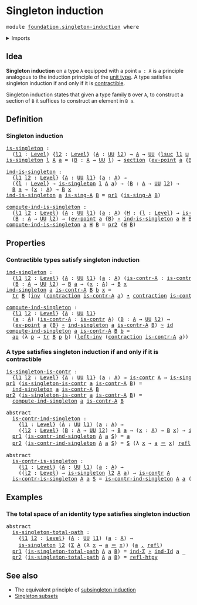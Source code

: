 # Singleton induction

<pre class="Agda"><a id="32" class="Keyword">module</a> <a id="39" href="foundation.singleton-induction.html" class="Module">foundation.singleton-induction</a> <a id="70" class="Keyword">where</a>
</pre>
<details><summary>Imports</summary>

<pre class="Agda"><a id="126" class="Keyword">open</a> <a id="131" class="Keyword">import</a> <a id="138" href="foundation.action-on-identifications-functions.html" class="Module">foundation.action-on-identifications-functions</a>
<a id="185" class="Keyword">open</a> <a id="190" class="Keyword">import</a> <a id="197" href="foundation.dependent-pair-types.html" class="Module">foundation.dependent-pair-types</a>
<a id="229" class="Keyword">open</a> <a id="234" class="Keyword">import</a> <a id="241" href="foundation.universe-levels.html" class="Module">foundation.universe-levels</a>

<a id="269" class="Keyword">open</a> <a id="274" class="Keyword">import</a> <a id="281" href="foundation-core.contractible-types.html" class="Module">foundation-core.contractible-types</a>
<a id="316" class="Keyword">open</a> <a id="321" class="Keyword">import</a> <a id="328" href="foundation-core.function-types.html" class="Module">foundation-core.function-types</a>
<a id="359" class="Keyword">open</a> <a id="364" class="Keyword">import</a> <a id="371" href="foundation-core.homotopies.html" class="Module">foundation-core.homotopies</a>
<a id="398" class="Keyword">open</a> <a id="403" class="Keyword">import</a> <a id="410" href="foundation-core.identity-types.html" class="Module">foundation-core.identity-types</a>
<a id="441" class="Keyword">open</a> <a id="446" class="Keyword">import</a> <a id="453" href="foundation-core.sections.html" class="Module">foundation-core.sections</a>
<a id="478" class="Keyword">open</a> <a id="483" class="Keyword">import</a> <a id="490" href="foundation-core.transport-along-identifications.html" class="Module">foundation-core.transport-along-identifications</a>
</pre>
</details>

## Idea

**Singleton induction** on a type `A` equipped with a point `a : A` is a
principle analogous to the induction principle of the
[unit type](foundation.unit-type.md). A type satisfies singleton induction if
and only if it is [contractible](foundation-core.contractible-types.md).

Singleton induction states that given a type family `B` over `A`, to construct a
section of `B` it suffices to construct an element in `B a`.

## Definition

### Singleton induction

<pre class="Agda"><a id="is-singleton"></a><a id="1034" href="foundation.singleton-induction.html#1034" class="Function">is-singleton</a> <a id="1047" class="Symbol">:</a>
  <a id="1051" class="Symbol">(</a><a id="1052" href="foundation.singleton-induction.html#1052" class="Bound">l1</a> <a id="1055" class="Symbol">:</a> <a id="1057" href="Agda.Primitive.html#742" class="Postulate">Level</a><a id="1062" class="Symbol">)</a> <a id="1064" class="Symbol">{</a><a id="1065" href="foundation.singleton-induction.html#1065" class="Bound">l2</a> <a id="1068" class="Symbol">:</a> <a id="1070" href="Agda.Primitive.html#742" class="Postulate">Level</a><a id="1075" class="Symbol">}</a> <a id="1077" class="Symbol">(</a><a id="1078" href="foundation.singleton-induction.html#1078" class="Bound">A</a> <a id="1080" class="Symbol">:</a> <a id="1082" href="Agda.Primitive.html#388" class="Primitive">UU</a> <a id="1085" href="foundation.singleton-induction.html#1065" class="Bound">l2</a><a id="1087" class="Symbol">)</a> <a id="1089" class="Symbol">→</a> <a id="1091" href="foundation.singleton-induction.html#1078" class="Bound">A</a> <a id="1093" class="Symbol">→</a> <a id="1095" href="Agda.Primitive.html#388" class="Primitive">UU</a> <a id="1098" class="Symbol">(</a><a id="1099" href="Agda.Primitive.html#931" class="Primitive">lsuc</a> <a id="1104" href="foundation.singleton-induction.html#1052" class="Bound">l1</a> <a id="1107" href="Agda.Primitive.html#961" class="Primitive Operator">⊔</a> <a id="1109" href="foundation.singleton-induction.html#1065" class="Bound">l2</a><a id="1111" class="Symbol">)</a>
<a id="1113" href="foundation.singleton-induction.html#1034" class="Function">is-singleton</a> <a id="1126" href="foundation.singleton-induction.html#1126" class="Bound">l</a> <a id="1128" href="foundation.singleton-induction.html#1128" class="Bound">A</a> <a id="1130" href="foundation.singleton-induction.html#1130" class="Bound">a</a> <a id="1132" class="Symbol">=</a> <a id="1134" class="Symbol">(</a><a id="1135" href="foundation.singleton-induction.html#1135" class="Bound">B</a> <a id="1137" class="Symbol">:</a> <a id="1139" href="foundation.singleton-induction.html#1128" class="Bound">A</a> <a id="1141" class="Symbol">→</a> <a id="1143" href="Agda.Primitive.html#388" class="Primitive">UU</a> <a id="1146" href="foundation.singleton-induction.html#1126" class="Bound">l</a><a id="1147" class="Symbol">)</a> <a id="1149" class="Symbol">→</a> <a id="1151" href="foundation-core.sections.html#1366" class="Function">section</a> <a id="1159" class="Symbol">(</a><a id="1160" href="foundation-core.function-types.html#676" class="Function">ev-point</a> <a id="1169" href="foundation.singleton-induction.html#1130" class="Bound">a</a> <a id="1171" class="Symbol">{</a><a id="1172" href="foundation.singleton-induction.html#1135" class="Bound">B</a><a id="1173" class="Symbol">})</a>

<a id="ind-is-singleton"></a><a id="1177" href="foundation.singleton-induction.html#1177" class="Function">ind-is-singleton</a> <a id="1194" class="Symbol">:</a>
  <a id="1198" class="Symbol">{</a><a id="1199" href="foundation.singleton-induction.html#1199" class="Bound">l1</a> <a id="1202" href="foundation.singleton-induction.html#1202" class="Bound">l2</a> <a id="1205" class="Symbol">:</a> <a id="1207" href="Agda.Primitive.html#742" class="Postulate">Level</a><a id="1212" class="Symbol">}</a> <a id="1214" class="Symbol">{</a><a id="1215" href="foundation.singleton-induction.html#1215" class="Bound">A</a> <a id="1217" class="Symbol">:</a> <a id="1219" href="Agda.Primitive.html#388" class="Primitive">UU</a> <a id="1222" href="foundation.singleton-induction.html#1199" class="Bound">l1</a><a id="1224" class="Symbol">}</a> <a id="1226" class="Symbol">(</a><a id="1227" href="foundation.singleton-induction.html#1227" class="Bound">a</a> <a id="1229" class="Symbol">:</a> <a id="1231" href="foundation.singleton-induction.html#1215" class="Bound">A</a><a id="1232" class="Symbol">)</a> <a id="1234" class="Symbol">→</a>
  <a id="1238" class="Symbol">({</a><a id="1240" href="foundation.singleton-induction.html#1240" class="Bound">l</a> <a id="1242" class="Symbol">:</a> <a id="1244" href="Agda.Primitive.html#742" class="Postulate">Level</a><a id="1249" class="Symbol">}</a> <a id="1251" class="Symbol">→</a> <a id="1253" href="foundation.singleton-induction.html#1034" class="Function">is-singleton</a> <a id="1266" href="foundation.singleton-induction.html#1240" class="Bound">l</a> <a id="1268" href="foundation.singleton-induction.html#1215" class="Bound">A</a> <a id="1270" href="foundation.singleton-induction.html#1227" class="Bound">a</a><a id="1271" class="Symbol">)</a> <a id="1273" class="Symbol">→</a> <a id="1275" class="Symbol">(</a><a id="1276" href="foundation.singleton-induction.html#1276" class="Bound">B</a> <a id="1278" class="Symbol">:</a> <a id="1280" href="foundation.singleton-induction.html#1215" class="Bound">A</a> <a id="1282" class="Symbol">→</a> <a id="1284" href="Agda.Primitive.html#388" class="Primitive">UU</a> <a id="1287" href="foundation.singleton-induction.html#1202" class="Bound">l2</a><a id="1289" class="Symbol">)</a> <a id="1291" class="Symbol">→</a>
  <a id="1295" href="foundation.singleton-induction.html#1276" class="Bound">B</a> <a id="1297" href="foundation.singleton-induction.html#1227" class="Bound">a</a> <a id="1299" class="Symbol">→</a> <a id="1301" class="Symbol">(</a><a id="1302" href="foundation.singleton-induction.html#1302" class="Bound">x</a> <a id="1304" class="Symbol">:</a> <a id="1306" href="foundation.singleton-induction.html#1215" class="Bound">A</a><a id="1307" class="Symbol">)</a> <a id="1309" class="Symbol">→</a> <a id="1311" href="foundation.singleton-induction.html#1276" class="Bound">B</a> <a id="1313" href="foundation.singleton-induction.html#1302" class="Bound">x</a>
<a id="1315" href="foundation.singleton-induction.html#1177" class="Function">ind-is-singleton</a> <a id="1332" href="foundation.singleton-induction.html#1332" class="Bound">a</a> <a id="1334" href="foundation.singleton-induction.html#1334" class="Bound">is-sing-A</a> <a id="1344" href="foundation.singleton-induction.html#1344" class="Bound">B</a> <a id="1346" class="Symbol">=</a> <a id="1348" href="foundation.dependent-pair-types.html#603" class="Field">pr1</a> <a id="1352" class="Symbol">(</a><a id="1353" href="foundation.singleton-induction.html#1334" class="Bound">is-sing-A</a> <a id="1363" href="foundation.singleton-induction.html#1344" class="Bound">B</a><a id="1364" class="Symbol">)</a>

<a id="compute-ind-is-singleton"></a><a id="1367" href="foundation.singleton-induction.html#1367" class="Function">compute-ind-is-singleton</a> <a id="1392" class="Symbol">:</a>
  <a id="1396" class="Symbol">{</a><a id="1397" href="foundation.singleton-induction.html#1397" class="Bound">l1</a> <a id="1400" href="foundation.singleton-induction.html#1400" class="Bound">l2</a> <a id="1403" class="Symbol">:</a> <a id="1405" href="Agda.Primitive.html#742" class="Postulate">Level</a><a id="1410" class="Symbol">}</a> <a id="1412" class="Symbol">{</a><a id="1413" href="foundation.singleton-induction.html#1413" class="Bound">A</a> <a id="1415" class="Symbol">:</a> <a id="1417" href="Agda.Primitive.html#388" class="Primitive">UU</a> <a id="1420" href="foundation.singleton-induction.html#1397" class="Bound">l1</a><a id="1422" class="Symbol">}</a> <a id="1424" class="Symbol">(</a><a id="1425" href="foundation.singleton-induction.html#1425" class="Bound">a</a> <a id="1427" class="Symbol">:</a> <a id="1429" href="foundation.singleton-induction.html#1413" class="Bound">A</a><a id="1430" class="Symbol">)</a> <a id="1432" class="Symbol">(</a><a id="1433" href="foundation.singleton-induction.html#1433" class="Bound">H</a> <a id="1435" class="Symbol">:</a> <a id="1437" class="Symbol">{</a><a id="1438" href="foundation.singleton-induction.html#1438" class="Bound">l</a> <a id="1440" class="Symbol">:</a> <a id="1442" href="Agda.Primitive.html#742" class="Postulate">Level</a><a id="1447" class="Symbol">}</a> <a id="1449" class="Symbol">→</a> <a id="1451" href="foundation.singleton-induction.html#1034" class="Function">is-singleton</a> <a id="1464" href="foundation.singleton-induction.html#1438" class="Bound">l</a> <a id="1466" href="foundation.singleton-induction.html#1413" class="Bound">A</a> <a id="1468" href="foundation.singleton-induction.html#1425" class="Bound">a</a><a id="1469" class="Symbol">)</a> <a id="1471" class="Symbol">→</a>
  <a id="1475" class="Symbol">(</a><a id="1476" href="foundation.singleton-induction.html#1476" class="Bound">B</a> <a id="1478" class="Symbol">:</a> <a id="1480" href="foundation.singleton-induction.html#1413" class="Bound">A</a> <a id="1482" class="Symbol">→</a> <a id="1484" href="Agda.Primitive.html#388" class="Primitive">UU</a> <a id="1487" href="foundation.singleton-induction.html#1400" class="Bound">l2</a><a id="1489" class="Symbol">)</a> <a id="1491" class="Symbol">→</a> <a id="1493" class="Symbol">(</a><a id="1494" href="foundation-core.function-types.html#676" class="Function">ev-point</a> <a id="1503" href="foundation.singleton-induction.html#1425" class="Bound">a</a> <a id="1505" class="Symbol">{</a><a id="1506" href="foundation.singleton-induction.html#1476" class="Bound">B</a><a id="1507" class="Symbol">}</a> <a id="1509" href="foundation-core.function-types.html#455" class="Function Operator">∘</a> <a id="1511" href="foundation.singleton-induction.html#1177" class="Function">ind-is-singleton</a> <a id="1528" href="foundation.singleton-induction.html#1425" class="Bound">a</a> <a id="1530" href="foundation.singleton-induction.html#1433" class="Bound">H</a> <a id="1532" href="foundation.singleton-induction.html#1476" class="Bound">B</a><a id="1533" class="Symbol">)</a> <a id="1535" href="foundation-core.homotopies.html#2717" class="Function Operator">~</a> <a id="1537" href="foundation-core.function-types.html#307" class="Function">id</a>
<a id="1540" href="foundation.singleton-induction.html#1367" class="Function">compute-ind-is-singleton</a> <a id="1565" href="foundation.singleton-induction.html#1565" class="Bound">a</a> <a id="1567" href="foundation.singleton-induction.html#1567" class="Bound">H</a> <a id="1569" href="foundation.singleton-induction.html#1569" class="Bound">B</a> <a id="1571" class="Symbol">=</a> <a id="1573" href="foundation.dependent-pair-types.html#615" class="Field">pr2</a> <a id="1577" class="Symbol">(</a><a id="1578" href="foundation.singleton-induction.html#1567" class="Bound">H</a> <a id="1580" href="foundation.singleton-induction.html#1569" class="Bound">B</a><a id="1581" class="Symbol">)</a>
</pre>
## Properties

### Contractible types satisfy singleton induction

<pre class="Agda"><a id="ind-singleton"></a><a id="1663" href="foundation.singleton-induction.html#1663" class="Function">ind-singleton</a> <a id="1677" class="Symbol">:</a>
  <a id="1681" class="Symbol">{</a><a id="1682" href="foundation.singleton-induction.html#1682" class="Bound">l1</a> <a id="1685" href="foundation.singleton-induction.html#1685" class="Bound">l2</a> <a id="1688" class="Symbol">:</a> <a id="1690" href="Agda.Primitive.html#742" class="Postulate">Level</a><a id="1695" class="Symbol">}</a> <a id="1697" class="Symbol">{</a><a id="1698" href="foundation.singleton-induction.html#1698" class="Bound">A</a> <a id="1700" class="Symbol">:</a> <a id="1702" href="Agda.Primitive.html#388" class="Primitive">UU</a> <a id="1705" href="foundation.singleton-induction.html#1682" class="Bound">l1</a><a id="1707" class="Symbol">}</a> <a id="1709" class="Symbol">(</a><a id="1710" href="foundation.singleton-induction.html#1710" class="Bound">a</a> <a id="1712" class="Symbol">:</a> <a id="1714" href="foundation.singleton-induction.html#1698" class="Bound">A</a><a id="1715" class="Symbol">)</a> <a id="1717" class="Symbol">(</a><a id="1718" href="foundation.singleton-induction.html#1718" class="Bound">is-contr-A</a> <a id="1729" class="Symbol">:</a> <a id="1731" href="foundation-core.contractible-types.html#855" class="Function">is-contr</a> <a id="1740" href="foundation.singleton-induction.html#1698" class="Bound">A</a><a id="1741" class="Symbol">)</a>
  <a id="1745" class="Symbol">(</a><a id="1746" href="foundation.singleton-induction.html#1746" class="Bound">B</a> <a id="1748" class="Symbol">:</a> <a id="1750" href="foundation.singleton-induction.html#1698" class="Bound">A</a> <a id="1752" class="Symbol">→</a> <a id="1754" href="Agda.Primitive.html#388" class="Primitive">UU</a> <a id="1757" href="foundation.singleton-induction.html#1685" class="Bound">l2</a><a id="1759" class="Symbol">)</a> <a id="1761" class="Symbol">→</a> <a id="1763" href="foundation.singleton-induction.html#1746" class="Bound">B</a> <a id="1765" href="foundation.singleton-induction.html#1710" class="Bound">a</a> <a id="1767" class="Symbol">→</a> <a id="1769" class="Symbol">(</a><a id="1770" href="foundation.singleton-induction.html#1770" class="Bound">x</a> <a id="1772" class="Symbol">:</a> <a id="1774" href="foundation.singleton-induction.html#1698" class="Bound">A</a><a id="1775" class="Symbol">)</a> <a id="1777" class="Symbol">→</a> <a id="1779" href="foundation.singleton-induction.html#1746" class="Bound">B</a> <a id="1781" href="foundation.singleton-induction.html#1770" class="Bound">x</a>
<a id="1783" href="foundation.singleton-induction.html#1663" class="Function">ind-singleton</a> <a id="1797" href="foundation.singleton-induction.html#1797" class="Bound">a</a> <a id="1799" href="foundation.singleton-induction.html#1799" class="Bound">is-contr-A</a> <a id="1810" href="foundation.singleton-induction.html#1810" class="Bound">B</a> <a id="1812" href="foundation.singleton-induction.html#1812" class="Bound">b</a> <a id="1814" href="foundation.singleton-induction.html#1814" class="Bound">x</a> <a id="1816" class="Symbol">=</a>
  <a id="1820" href="foundation-core.transport-along-identifications.html#832" class="Function">tr</a> <a id="1823" href="foundation.singleton-induction.html#1810" class="Bound">B</a> <a id="1825" class="Symbol">(</a><a id="1826" href="foundation-core.identity-types.html#3206" class="Function">inv</a> <a id="1830" class="Symbol">(</a><a id="1831" href="foundation-core.contractible-types.html#1285" class="Function">contraction</a> <a id="1843" href="foundation.singleton-induction.html#1799" class="Bound">is-contr-A</a> <a id="1854" href="foundation.singleton-induction.html#1797" class="Bound">a</a><a id="1855" class="Symbol">)</a> <a id="1857" href="foundation-core.identity-types.html#2902" class="Function Operator">∙</a> <a id="1859" href="foundation-core.contractible-types.html#1285" class="Function">contraction</a> <a id="1871" href="foundation.singleton-induction.html#1799" class="Bound">is-contr-A</a> <a id="1882" href="foundation.singleton-induction.html#1814" class="Bound">x</a><a id="1883" class="Symbol">)</a> <a id="1885" href="foundation.singleton-induction.html#1812" class="Bound">b</a>

<a id="compute-ind-singleton"></a><a id="1888" href="foundation.singleton-induction.html#1888" class="Function">compute-ind-singleton</a> <a id="1910" class="Symbol">:</a>
  <a id="1914" class="Symbol">{</a><a id="1915" href="foundation.singleton-induction.html#1915" class="Bound">l1</a> <a id="1918" href="foundation.singleton-induction.html#1918" class="Bound">l2</a> <a id="1921" class="Symbol">:</a> <a id="1923" href="Agda.Primitive.html#742" class="Postulate">Level</a><a id="1928" class="Symbol">}</a> <a id="1930" class="Symbol">{</a><a id="1931" href="foundation.singleton-induction.html#1931" class="Bound">A</a> <a id="1933" class="Symbol">:</a> <a id="1935" href="Agda.Primitive.html#388" class="Primitive">UU</a> <a id="1938" href="foundation.singleton-induction.html#1915" class="Bound">l1</a><a id="1940" class="Symbol">}</a>
  <a id="1944" class="Symbol">(</a><a id="1945" href="foundation.singleton-induction.html#1945" class="Bound">a</a> <a id="1947" class="Symbol">:</a> <a id="1949" href="foundation.singleton-induction.html#1931" class="Bound">A</a><a id="1950" class="Symbol">)</a> <a id="1952" class="Symbol">(</a><a id="1953" href="foundation.singleton-induction.html#1953" class="Bound">is-contr-A</a> <a id="1964" class="Symbol">:</a> <a id="1966" href="foundation-core.contractible-types.html#855" class="Function">is-contr</a> <a id="1975" href="foundation.singleton-induction.html#1931" class="Bound">A</a><a id="1976" class="Symbol">)</a> <a id="1978" class="Symbol">(</a><a id="1979" href="foundation.singleton-induction.html#1979" class="Bound">B</a> <a id="1981" class="Symbol">:</a> <a id="1983" href="foundation.singleton-induction.html#1931" class="Bound">A</a> <a id="1985" class="Symbol">→</a> <a id="1987" href="Agda.Primitive.html#388" class="Primitive">UU</a> <a id="1990" href="foundation.singleton-induction.html#1918" class="Bound">l2</a><a id="1992" class="Symbol">)</a> <a id="1994" class="Symbol">→</a>
  <a id="1998" class="Symbol">(</a><a id="1999" href="foundation-core.function-types.html#676" class="Function">ev-point</a> <a id="2008" href="foundation.singleton-induction.html#1945" class="Bound">a</a> <a id="2010" class="Symbol">{</a><a id="2011" href="foundation.singleton-induction.html#1979" class="Bound">B</a><a id="2012" class="Symbol">}</a> <a id="2014" href="foundation-core.function-types.html#455" class="Function Operator">∘</a> <a id="2016" href="foundation.singleton-induction.html#1663" class="Function">ind-singleton</a> <a id="2030" href="foundation.singleton-induction.html#1945" class="Bound">a</a> <a id="2032" href="foundation.singleton-induction.html#1953" class="Bound">is-contr-A</a> <a id="2043" href="foundation.singleton-induction.html#1979" class="Bound">B</a><a id="2044" class="Symbol">)</a> <a id="2046" href="foundation-core.homotopies.html#2717" class="Function Operator">~</a> <a id="2048" href="foundation-core.function-types.html#307" class="Function">id</a>
<a id="2051" href="foundation.singleton-induction.html#1888" class="Function">compute-ind-singleton</a> <a id="2073" href="foundation.singleton-induction.html#2073" class="Bound">a</a> <a id="2075" href="foundation.singleton-induction.html#2075" class="Bound">is-contr-A</a> <a id="2086" href="foundation.singleton-induction.html#2086" class="Bound">B</a> <a id="2088" href="foundation.singleton-induction.html#2088" class="Bound">b</a> <a id="2090" class="Symbol">=</a>
  <a id="2094" href="foundation.action-on-identifications-functions.html#730" class="Function">ap</a> <a id="2097" class="Symbol">(λ</a> <a id="2100" href="foundation.singleton-induction.html#2100" class="Bound">p</a> <a id="2102" class="Symbol">→</a> <a id="2104" href="foundation-core.transport-along-identifications.html#832" class="Function">tr</a> <a id="2107" href="foundation.singleton-induction.html#2086" class="Bound">B</a> <a id="2109" href="foundation.singleton-induction.html#2100" class="Bound">p</a> <a id="2111" href="foundation.singleton-induction.html#2088" class="Bound">b</a><a id="2112" class="Symbol">)</a> <a id="2114" class="Symbol">(</a><a id="2115" href="foundation-core.identity-types.html#3629" class="Function">left-inv</a> <a id="2124" class="Symbol">(</a><a id="2125" href="foundation-core.contractible-types.html#1285" class="Function">contraction</a> <a id="2137" href="foundation.singleton-induction.html#2075" class="Bound">is-contr-A</a> <a id="2148" href="foundation.singleton-induction.html#2073" class="Bound">a</a><a id="2149" class="Symbol">))</a>
</pre>
### A type satisfies singleton induction if and only if it is contractible

<pre class="Agda"><a id="is-singleton-is-contr"></a><a id="2241" href="foundation.singleton-induction.html#2241" class="Function">is-singleton-is-contr</a> <a id="2263" class="Symbol">:</a>
  <a id="2267" class="Symbol">{</a><a id="2268" href="foundation.singleton-induction.html#2268" class="Bound">l1</a> <a id="2271" href="foundation.singleton-induction.html#2271" class="Bound">l2</a> <a id="2274" class="Symbol">:</a> <a id="2276" href="Agda.Primitive.html#742" class="Postulate">Level</a><a id="2281" class="Symbol">}</a> <a id="2283" class="Symbol">{</a><a id="2284" href="foundation.singleton-induction.html#2284" class="Bound">A</a> <a id="2286" class="Symbol">:</a> <a id="2288" href="Agda.Primitive.html#388" class="Primitive">UU</a> <a id="2291" href="foundation.singleton-induction.html#2268" class="Bound">l1</a><a id="2293" class="Symbol">}</a> <a id="2295" class="Symbol">(</a><a id="2296" href="foundation.singleton-induction.html#2296" class="Bound">a</a> <a id="2298" class="Symbol">:</a> <a id="2300" href="foundation.singleton-induction.html#2284" class="Bound">A</a><a id="2301" class="Symbol">)</a> <a id="2303" class="Symbol">→</a> <a id="2305" href="foundation-core.contractible-types.html#855" class="Function">is-contr</a> <a id="2314" href="foundation.singleton-induction.html#2284" class="Bound">A</a> <a id="2316" class="Symbol">→</a> <a id="2318" href="foundation.singleton-induction.html#1034" class="Function">is-singleton</a> <a id="2331" href="foundation.singleton-induction.html#2271" class="Bound">l2</a> <a id="2334" href="foundation.singleton-induction.html#2284" class="Bound">A</a> <a id="2336" href="foundation.singleton-induction.html#2296" class="Bound">a</a>
<a id="2338" href="foundation.dependent-pair-types.html#603" class="Field">pr1</a> <a id="2342" class="Symbol">(</a><a id="2343" href="foundation.singleton-induction.html#2241" class="Function">is-singleton-is-contr</a> <a id="2365" href="foundation.singleton-induction.html#2365" class="Bound">a</a> <a id="2367" href="foundation.singleton-induction.html#2367" class="Bound">is-contr-A</a> <a id="2378" href="foundation.singleton-induction.html#2378" class="Bound">B</a><a id="2379" class="Symbol">)</a> <a id="2381" class="Symbol">=</a>
  <a id="2385" href="foundation.singleton-induction.html#1663" class="Function">ind-singleton</a> <a id="2399" href="foundation.singleton-induction.html#2365" class="Bound">a</a> <a id="2401" href="foundation.singleton-induction.html#2367" class="Bound">is-contr-A</a> <a id="2412" href="foundation.singleton-induction.html#2378" class="Bound">B</a>
<a id="2414" href="foundation.dependent-pair-types.html#615" class="Field">pr2</a> <a id="2418" class="Symbol">(</a><a id="2419" href="foundation.singleton-induction.html#2241" class="Function">is-singleton-is-contr</a> <a id="2441" href="foundation.singleton-induction.html#2441" class="Bound">a</a> <a id="2443" href="foundation.singleton-induction.html#2443" class="Bound">is-contr-A</a> <a id="2454" href="foundation.singleton-induction.html#2454" class="Bound">B</a><a id="2455" class="Symbol">)</a> <a id="2457" class="Symbol">=</a>
  <a id="2461" href="foundation.singleton-induction.html#1888" class="Function">compute-ind-singleton</a> <a id="2483" href="foundation.singleton-induction.html#2441" class="Bound">a</a> <a id="2485" href="foundation.singleton-induction.html#2443" class="Bound">is-contr-A</a> <a id="2496" href="foundation.singleton-induction.html#2454" class="Bound">B</a>

<a id="2499" class="Keyword">abstract</a>
  <a id="is-contr-ind-singleton"></a><a id="2510" href="foundation.singleton-induction.html#2510" class="Function">is-contr-ind-singleton</a> <a id="2533" class="Symbol">:</a>
    <a id="2539" class="Symbol">{</a><a id="2540" href="foundation.singleton-induction.html#2540" class="Bound">l1</a> <a id="2543" class="Symbol">:</a> <a id="2545" href="Agda.Primitive.html#742" class="Postulate">Level</a><a id="2550" class="Symbol">}</a> <a id="2552" class="Symbol">(</a><a id="2553" href="foundation.singleton-induction.html#2553" class="Bound">A</a> <a id="2555" class="Symbol">:</a> <a id="2557" href="Agda.Primitive.html#388" class="Primitive">UU</a> <a id="2560" href="foundation.singleton-induction.html#2540" class="Bound">l1</a><a id="2562" class="Symbol">)</a> <a id="2564" class="Symbol">(</a><a id="2565" href="foundation.singleton-induction.html#2565" class="Bound">a</a> <a id="2567" class="Symbol">:</a> <a id="2569" href="foundation.singleton-induction.html#2553" class="Bound">A</a><a id="2570" class="Symbol">)</a> <a id="2572" class="Symbol">→</a>
    <a id="2578" class="Symbol">({</a><a id="2580" href="foundation.singleton-induction.html#2580" class="Bound">l2</a> <a id="2583" class="Symbol">:</a> <a id="2585" href="Agda.Primitive.html#742" class="Postulate">Level</a><a id="2590" class="Symbol">}</a> <a id="2592" class="Symbol">(</a><a id="2593" href="foundation.singleton-induction.html#2593" class="Bound">B</a> <a id="2595" class="Symbol">:</a> <a id="2597" href="foundation.singleton-induction.html#2553" class="Bound">A</a> <a id="2599" class="Symbol">→</a> <a id="2601" href="Agda.Primitive.html#388" class="Primitive">UU</a> <a id="2604" href="foundation.singleton-induction.html#2580" class="Bound">l2</a><a id="2606" class="Symbol">)</a> <a id="2608" class="Symbol">→</a> <a id="2610" href="foundation.singleton-induction.html#2593" class="Bound">B</a> <a id="2612" href="foundation.singleton-induction.html#2565" class="Bound">a</a> <a id="2614" class="Symbol">→</a> <a id="2616" class="Symbol">(</a><a id="2617" href="foundation.singleton-induction.html#2617" class="Bound">x</a> <a id="2619" class="Symbol">:</a> <a id="2621" href="foundation.singleton-induction.html#2553" class="Bound">A</a><a id="2622" class="Symbol">)</a> <a id="2624" class="Symbol">→</a> <a id="2626" href="foundation.singleton-induction.html#2593" class="Bound">B</a> <a id="2628" href="foundation.singleton-induction.html#2617" class="Bound">x</a><a id="2629" class="Symbol">)</a> <a id="2631" class="Symbol">→</a> <a id="2633" href="foundation-core.contractible-types.html#855" class="Function">is-contr</a> <a id="2642" href="foundation.singleton-induction.html#2553" class="Bound">A</a>
  <a id="2646" href="foundation.dependent-pair-types.html#603" class="Field">pr1</a> <a id="2650" class="Symbol">(</a><a id="2651" href="foundation.singleton-induction.html#2510" class="Function">is-contr-ind-singleton</a> <a id="2674" href="foundation.singleton-induction.html#2674" class="Bound">A</a> <a id="2676" href="foundation.singleton-induction.html#2676" class="Bound">a</a> <a id="2678" href="foundation.singleton-induction.html#2678" class="Bound">S</a><a id="2679" class="Symbol">)</a> <a id="2681" class="Symbol">=</a> <a id="2683" href="foundation.singleton-induction.html#2676" class="Bound">a</a>
  <a id="2687" href="foundation.dependent-pair-types.html#615" class="Field">pr2</a> <a id="2691" class="Symbol">(</a><a id="2692" href="foundation.singleton-induction.html#2510" class="Function">is-contr-ind-singleton</a> <a id="2715" href="foundation.singleton-induction.html#2715" class="Bound">A</a> <a id="2717" href="foundation.singleton-induction.html#2717" class="Bound">a</a> <a id="2719" href="foundation.singleton-induction.html#2719" class="Bound">S</a><a id="2720" class="Symbol">)</a> <a id="2722" class="Symbol">=</a> <a id="2724" href="foundation.singleton-induction.html#2719" class="Bound">S</a> <a id="2726" class="Symbol">(λ</a> <a id="2729" href="foundation.singleton-induction.html#2729" class="Bound">x</a> <a id="2731" class="Symbol">→</a> <a id="2733" href="foundation.singleton-induction.html#2717" class="Bound">a</a> <a id="2735" href="foundation-core.identity-types.html#1953" class="Function Operator">＝</a> <a id="2737" href="foundation.singleton-induction.html#2729" class="Bound">x</a><a id="2738" class="Symbol">)</a> <a id="2740" href="foundation-core.identity-types.html#1922" class="InductiveConstructor">refl</a>

<a id="2746" class="Keyword">abstract</a>
  <a id="is-contr-is-singleton"></a><a id="2757" href="foundation.singleton-induction.html#2757" class="Function">is-contr-is-singleton</a> <a id="2779" class="Symbol">:</a>
    <a id="2785" class="Symbol">{</a><a id="2786" href="foundation.singleton-induction.html#2786" class="Bound">l1</a> <a id="2789" class="Symbol">:</a> <a id="2791" href="Agda.Primitive.html#742" class="Postulate">Level</a><a id="2796" class="Symbol">}</a> <a id="2798" class="Symbol">(</a><a id="2799" href="foundation.singleton-induction.html#2799" class="Bound">A</a> <a id="2801" class="Symbol">:</a> <a id="2803" href="Agda.Primitive.html#388" class="Primitive">UU</a> <a id="2806" href="foundation.singleton-induction.html#2786" class="Bound">l1</a><a id="2808" class="Symbol">)</a> <a id="2810" class="Symbol">(</a><a id="2811" href="foundation.singleton-induction.html#2811" class="Bound">a</a> <a id="2813" class="Symbol">:</a> <a id="2815" href="foundation.singleton-induction.html#2799" class="Bound">A</a><a id="2816" class="Symbol">)</a> <a id="2818" class="Symbol">→</a>
    <a id="2824" class="Symbol">({</a><a id="2826" href="foundation.singleton-induction.html#2826" class="Bound">l2</a> <a id="2829" class="Symbol">:</a> <a id="2831" href="Agda.Primitive.html#742" class="Postulate">Level</a><a id="2836" class="Symbol">}</a> <a id="2838" class="Symbol">→</a> <a id="2840" href="foundation.singleton-induction.html#1034" class="Function">is-singleton</a> <a id="2853" href="foundation.singleton-induction.html#2826" class="Bound">l2</a> <a id="2856" href="foundation.singleton-induction.html#2799" class="Bound">A</a> <a id="2858" href="foundation.singleton-induction.html#2811" class="Bound">a</a><a id="2859" class="Symbol">)</a> <a id="2861" class="Symbol">→</a> <a id="2863" href="foundation-core.contractible-types.html#855" class="Function">is-contr</a> <a id="2872" href="foundation.singleton-induction.html#2799" class="Bound">A</a>
  <a id="2876" href="foundation.singleton-induction.html#2757" class="Function">is-contr-is-singleton</a> <a id="2898" href="foundation.singleton-induction.html#2898" class="Bound">A</a> <a id="2900" href="foundation.singleton-induction.html#2900" class="Bound">a</a> <a id="2902" href="foundation.singleton-induction.html#2902" class="Bound">S</a> <a id="2904" class="Symbol">=</a> <a id="2906" href="foundation.singleton-induction.html#2510" class="Function">is-contr-ind-singleton</a> <a id="2929" href="foundation.singleton-induction.html#2898" class="Bound">A</a> <a id="2931" href="foundation.singleton-induction.html#2900" class="Bound">a</a> <a id="2933" class="Symbol">(</a><a id="2934" href="foundation.dependent-pair-types.html#603" class="Field">pr1</a> <a id="2938" href="foundation-core.function-types.html#455" class="Function Operator">∘</a> <a id="2940" href="foundation.singleton-induction.html#2902" class="Bound">S</a><a id="2941" class="Symbol">)</a>
</pre>
## Examples

### The total space of an identity type satisfies singleton induction

<pre class="Agda"><a id="3040" class="Keyword">abstract</a>
  <a id="is-singleton-total-path"></a><a id="3051" href="foundation.singleton-induction.html#3051" class="Function">is-singleton-total-path</a> <a id="3075" class="Symbol">:</a>
    <a id="3081" class="Symbol">{</a><a id="3082" href="foundation.singleton-induction.html#3082" class="Bound">l1</a> <a id="3085" href="foundation.singleton-induction.html#3085" class="Bound">l2</a> <a id="3088" class="Symbol">:</a> <a id="3090" href="Agda.Primitive.html#742" class="Postulate">Level</a><a id="3095" class="Symbol">}</a> <a id="3097" class="Symbol">(</a><a id="3098" href="foundation.singleton-induction.html#3098" class="Bound">A</a> <a id="3100" class="Symbol">:</a> <a id="3102" href="Agda.Primitive.html#388" class="Primitive">UU</a> <a id="3105" href="foundation.singleton-induction.html#3082" class="Bound">l1</a><a id="3107" class="Symbol">)</a> <a id="3109" class="Symbol">(</a><a id="3110" href="foundation.singleton-induction.html#3110" class="Bound">a</a> <a id="3112" class="Symbol">:</a> <a id="3114" href="foundation.singleton-induction.html#3098" class="Bound">A</a><a id="3115" class="Symbol">)</a> <a id="3117" class="Symbol">→</a>
    <a id="3123" href="foundation.singleton-induction.html#1034" class="Function">is-singleton</a> <a id="3136" href="foundation.singleton-induction.html#3085" class="Bound">l2</a> <a id="3139" class="Symbol">(</a><a id="3140" href="foundation.dependent-pair-types.html#505" class="Record">Σ</a> <a id="3142" href="foundation.singleton-induction.html#3098" class="Bound">A</a> <a id="3144" class="Symbol">(λ</a> <a id="3147" href="foundation.singleton-induction.html#3147" class="Bound">x</a> <a id="3149" class="Symbol">→</a> <a id="3151" href="foundation.singleton-induction.html#3110" class="Bound">a</a> <a id="3153" href="foundation-core.identity-types.html#1953" class="Function Operator">＝</a> <a id="3155" href="foundation.singleton-induction.html#3147" class="Bound">x</a><a id="3156" class="Symbol">))</a> <a id="3159" class="Symbol">(</a><a id="3160" href="foundation.singleton-induction.html#3110" class="Bound">a</a> <a id="3162" href="foundation.dependent-pair-types.html#689" class="InductiveConstructor Operator">,</a> <a id="3164" href="foundation-core.identity-types.html#1922" class="InductiveConstructor">refl</a><a id="3168" class="Symbol">)</a>
  <a id="3172" href="foundation.dependent-pair-types.html#603" class="Field">pr1</a> <a id="3176" class="Symbol">(</a><a id="3177" href="foundation.singleton-induction.html#3051" class="Function">is-singleton-total-path</a> <a id="3201" href="foundation.singleton-induction.html#3201" class="Bound">A</a> <a id="3203" href="foundation.singleton-induction.html#3203" class="Bound">a</a> <a id="3205" href="foundation.singleton-induction.html#3205" class="Bound">B</a><a id="3206" class="Symbol">)</a> <a id="3208" class="Symbol">=</a> <a id="3210" href="foundation.dependent-pair-types.html#739" class="Function">ind-Σ</a> <a id="3216" href="foundation-core.function-types.html#455" class="Function Operator">∘</a> <a id="3218" href="foundation-core.identity-types.html#2561" class="Function">ind-Id</a> <a id="3225" href="foundation.singleton-induction.html#3203" class="Bound">a</a> <a id="3227" class="Symbol">_</a>
  <a id="3231" href="foundation.dependent-pair-types.html#615" class="Field">pr2</a> <a id="3235" class="Symbol">(</a><a id="3236" href="foundation.singleton-induction.html#3051" class="Function">is-singleton-total-path</a> <a id="3260" href="foundation.singleton-induction.html#3260" class="Bound">A</a> <a id="3262" href="foundation.singleton-induction.html#3262" class="Bound">a</a> <a id="3264" href="foundation.singleton-induction.html#3264" class="Bound">B</a><a id="3265" class="Symbol">)</a> <a id="3267" class="Symbol">=</a> <a id="3269" href="foundation-core.homotopies.html#2906" class="Function">refl-htpy</a>
</pre>
## See also

- The equivalent principle of
  [subsingleton induction](foundation.subsingleton-induction.md)
- [Singleton subsets](foundation.singleton-subtypes.md)

